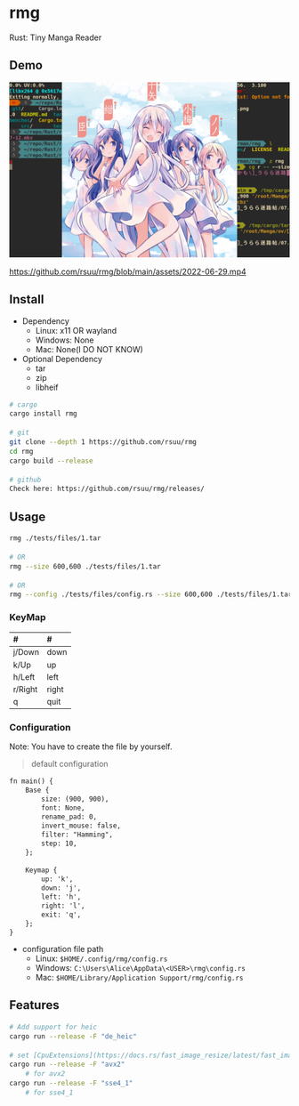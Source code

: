# rmg

Rust: Tiny Manga Reader

## Demo

![](./assets/2022-07-12.png)

https://github.com/rsuu/rmg/blob/main/assets/2022-06-29.mp4

## Install

+ Dependency
  + Linux: x11 OR wayland
  + Windows: None
  + Mac: None(I DO NOT KNOW)
+ Optional Dependency
  + tar
  + zip
  + libheif

```bash
# cargo
cargo install rmg

# git
git clone --depth 1 https://github.com/rsuu/rmg
cd rmg
cargo build --release

# github
Check here: https://github.com/rsuu/rmg/releases/
```

## Usage

```bash
rmg ./tests/files/1.tar

# OR
rmg --size 600,600 ./tests/files/1.tar

# OR
rmg --config ./tests/files/config.rs --size 600,600 ./tests/files/1.tar
```

### KeyMap

|#|#|
|:-|:-|
j/Down | down
k/Up | up
h/Left | left
r/Right | right
q | quit

### Configuration

Note: You have to create the file by yourself.

> default configuration

```text
fn main() {
    Base {
        size: (900, 900),
        font: None,
        rename_pad: 0,
        invert_mouse: false,
        filter: "Hamming",
        step: 10,
    };

    Keymap {
        up: 'k',
        down: 'j',
        left: 'h',
        right: 'l',
        exit: 'q',
    };
}
```

+ configuration file path
  + Linux: `$HOME/.config/rmg/config.rs`
  + Windows: `C:\Users\Alice\AppData\<USER>\rmg\config.rs`
  + Mac: `$HOME/Library/Application Support/rmg/config.rs`



## Features

```bash
# Add support for heic
cargo run --release -F "de_heic"

# set [CpuExtensions](https://docs.rs/fast_image_resize/latest/fast_image_resize/index.html#resize-rgb8-image-u8x3-4928x3279--852x567)
cargo run --release -F "avx2"
    # for avx2
cargo run --release -F "sse4_1"
    # for sse4_1
```

